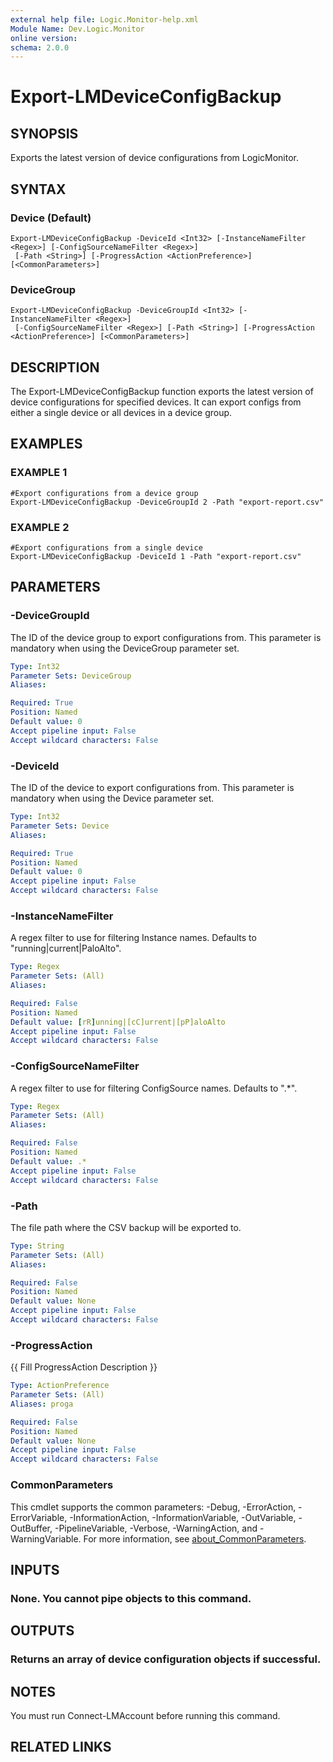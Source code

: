 ```yaml
---
external help file: Logic.Monitor-help.xml
Module Name: Dev.Logic.Monitor
online version:
schema: 2.0.0
---
```


# Export-LMDeviceConfigBackup

## SYNOPSIS
Exports the latest version of device configurations from LogicMonitor.

## SYNTAX

### Device (Default)
```
Export-LMDeviceConfigBackup -DeviceId <Int32> [-InstanceNameFilter <Regex>] [-ConfigSourceNameFilter <Regex>]
 [-Path <String>] [-ProgressAction <ActionPreference>] [<CommonParameters>]
```

### DeviceGroup
```
Export-LMDeviceConfigBackup -DeviceGroupId <Int32> [-InstanceNameFilter <Regex>]
 [-ConfigSourceNameFilter <Regex>] [-Path <String>] [-ProgressAction <ActionPreference>] [<CommonParameters>]
```

## DESCRIPTION
The Export-LMDeviceConfigBackup function exports the latest version of device configurations for specified devices.
It can export configs from either a single device or all devices in a device group.

## EXAMPLES

### EXAMPLE 1
```
#Export configurations from a device group
Export-LMDeviceConfigBackup -DeviceGroupId 2 -Path "export-report.csv"
```

### EXAMPLE 2
```
#Export configurations from a single device
Export-LMDeviceConfigBackup -DeviceId 1 -Path "export-report.csv"
```

## PARAMETERS

### -DeviceGroupId
The ID of the device group to export configurations from.
This parameter is mandatory when using the DeviceGroup parameter set.

```yaml
Type: Int32
Parameter Sets: DeviceGroup
Aliases:

Required: True
Position: Named
Default value: 0
Accept pipeline input: False
Accept wildcard characters: False
```

### -DeviceId
The ID of the device to export configurations from.
This parameter is mandatory when using the Device parameter set.

```yaml
Type: Int32
Parameter Sets: Device
Aliases:

Required: True
Position: Named
Default value: 0
Accept pipeline input: False
Accept wildcard characters: False
```

### -InstanceNameFilter
A regex filter to use for filtering Instance names.
Defaults to "running|current|PaloAlto".

```yaml
Type: Regex
Parameter Sets: (All)
Aliases:

Required: False
Position: Named
Default value: [rR]unning|[cC]urrent|[pP]aloAlto
Accept pipeline input: False
Accept wildcard characters: False
```

### -ConfigSourceNameFilter
A regex filter to use for filtering ConfigSource names.
Defaults to ".*".

```yaml
Type: Regex
Parameter Sets: (All)
Aliases:

Required: False
Position: Named
Default value: .*
Accept pipeline input: False
Accept wildcard characters: False
```

### -Path
The file path where the CSV backup will be exported to.

```yaml
Type: String
Parameter Sets: (All)
Aliases:

Required: False
Position: Named
Default value: None
Accept pipeline input: False
Accept wildcard characters: False
```

### -ProgressAction
{{ Fill ProgressAction Description }}

```yaml
Type: ActionPreference
Parameter Sets: (All)
Aliases: proga

Required: False
Position: Named
Default value: None
Accept pipeline input: False
Accept wildcard characters: False
```

### CommonParameters
This cmdlet supports the common parameters: -Debug, -ErrorAction, -ErrorVariable, -InformationAction, -InformationVariable, -OutVariable, -OutBuffer, -PipelineVariable, -Verbose, -WarningAction, and -WarningVariable. For more information, see [about_CommonParameters](http://go.microsoft.com/fwlink/?LinkID=113216).

## INPUTS

### None. You cannot pipe objects to this command.
## OUTPUTS

### Returns an array of device configuration objects if successful.
## NOTES
You must run Connect-LMAccount before running this command.

## RELATED LINKS
